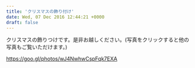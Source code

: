 ```yaml
---
title: 'クリスマスの飾り付け'
date: Wed, 07 Dec 2016 12:44:21 +0000
draft: false
---
```


クリスマスの飾りつけです。是非お越しください。(写真をクリックすると他の写真もご覧いただけます。) 

https://goo.gl/photos/wJ4NwhwCspFqk7EXA
